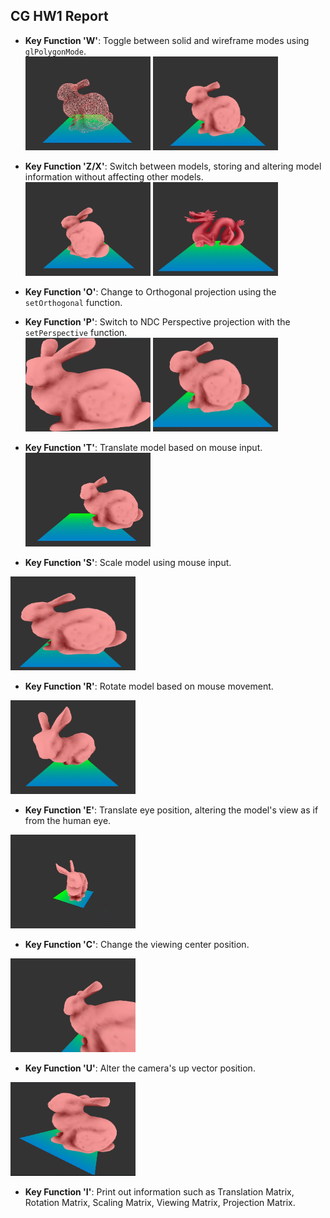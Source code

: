 ## CG HW1 Report

- **Key Function 'W'**: Toggle between solid and wireframe modes using `glPolygonMode`. \
<img src="pic/image.png" alt="drawing" width="200" height="150"/> <img src="pic/image-1.png" alt="drawing" width="200" height="150"/>


- **Key Function 'Z/X'**: Switch between models, storing and altering model information without affecting other models. \
<img src="pic/image-2.png" alt="drawing" width="200" height="150"/> <img src="pic/image-3.png" alt="drawing" width="200" height="150"/>


- **Key Function 'O'**: Change to Orthogonal projection using the `setOrthogonal` function.
- **Key Function 'P'**: Switch to NDC Perspective projection with the `setPerspective` function. \
<img src="pic/image-4.png" alt="drawing" width="200" height="150"/> <img src="pic/image-5.png" alt="drawing" width="200" height="150"/>

- **Key Function 'T'**: Translate model based on mouse input. \
    <img src="pic/image-6.png" alt="drawing" width="200" height="150"/>

- **Key Function 'S'**: Scale model using mouse input.
<img src="pic/image-7.png" alt="drawing" width="200" height="150"/>

- **Key Function 'R'**: Rotate model based on mouse movement. 
<img src="pic/image-8.png" alt="drawing" width="200" height="150"/>

- **Key Function 'E'**: Translate eye position, altering the model's view as if from the human eye.
<img src="pic/image-9.png" alt="drawing" width="200" height="150"/>

- **Key Function 'C'**: Change the viewing center position.
<img src="pic/image-10.png" alt="drawing" width="200" height="150"/>

- **Key Function 'U'**: Alter the camera's up vector position. 
<img src="pic/image-11.png" alt="drawing" width="200" height="150"/>

- **Key Function 'I'**: Print out information such as Translation Matrix, Rotation Matrix, Scaling Matrix, Viewing Matrix, Projection Matrix.

